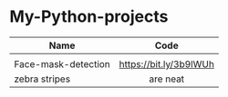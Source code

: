 # My-Python-projects
|     Name        |     Code      |
| --------------  |:-------------:|
|                 |               | 
| Face-mask-detection|https://bit.ly/3b9lWUh      |  
| zebra stripes  | are neat      |    
